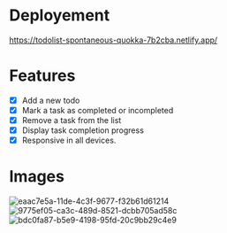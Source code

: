 # Deployement 
https://todolist-spontaneous-quokka-7b2cba.netlify.app/

# Features
- [X] Add a new todo
- [X] Mark a task as completed or incompleted
- [X] Remove a task from the list
- [X] Display task completion progress
- [X] Responsive in all devices. 

# Images
![eaac7e5a-11de-4c3f-9677-f32b61d61214](https://github.com/DiegoDias007/todo-list/assets/127633385/c116ff02-dddf-4ed4-a4d9-13c6c16371f0)
![9775ef05-ca3c-489d-8521-dcbb705ad58c](https://github.com/DiegoDias007/todo-list/assets/127633385/dd65a458-1c54-4e8d-8456-11b6e6708d1f)
![bdc0fa87-b5e9-4198-95fd-20c9bb29c4e9](https://github.com/DiegoDias007/todo-list/assets/127633385/be815d07-ff07-411c-bf37-2159b393edc3)

